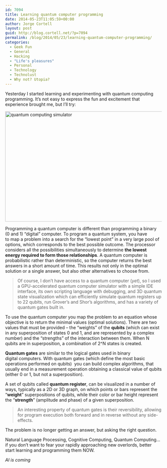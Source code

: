 ```yaml
---
id: 7094
title: Learning quantum computer programming
date: 2014-05-23T11:05:59+00:00
author: Jorge Cortell
layout: post
guid: http://blog.cortell.net/?p=7094
permalink: /blog/2014/05/23/learning-quantum-computer-programming/
categories:
  - Geek Fun
  - General
  - Hacking
  - "Life's pleasures"
  - Personal
  - Technology
  - Technolust
  - Why not? Utopia?
---
```

Yesterday I started learning and experimenting with quantum computing programming. It&#8217;s not easy to express the fun and excitement that experience brought me, but I&#8217;ll try:

<img class="aligncenter" src="http://www.extremetech.com/wp-content/uploads/2014/05/quantum-playground-640x353.jpg" alt="quantum computing simulator" width="640" height="353" />

Programming a quantum computer is different than programming a binary (0 and 1) &#8220;digital&#8221; computer. To program a quantum system, you have to map a problem into a search for the “lowest point&#8221; in a very large pool of options, which corresponds to the best possible outcome. The processor considers all the possibilities simultaneously to determine **the lowest energy required to form those relationships**. A quantum computer is probabilistic rather than deterministic, so the computer returns the best answers in a short amount of time. This results not only in the optimal solution or a single answer, but also other alternatives to choose from.

> Of course, I don&#8217;t have access to a quantum computer (_yet_), so I used a GPU-accelerated quantum computer simulator with a simple IDE interface, its own scripting language with debugging, and 3D quantum state visualization which can efficiently simulate quantum registers up to 22 qubits, run Grover&#8217;s and Shor&#8217;s algorithms, and has a variety of quantum gates built in.

To use the quantum computer you map the problem to an equation whose objective is to return the minimal values (optimal solutions). There are two values that must be provided &#8211; the &#8220;weights&#8221; of the **qubits** (which can exist in any superposition of states 0 and 1, and are represented by a complex number) and the &#8220;strengths&#8221; of the interaction between them. When N qubits are in superposition, a combination of 2^N states is created.

**Quantum gates** are similar to the logical gates used in binary digital computers. With quantum gates (which define the most basic operations performed on qubits)  you can build complex algorithms, that usually end in a measurement operation obtaining a classical value of qubits (either 0 or 1, but not a superposition).

A set of qubits called **quantum register**, can be visualized in a number of ways, typically as a 2D or 3D graph, on which points or bars represent the &#8220;**weight**&#8221; superpositions of qubits, while their color or bar height represent the &#8220;**strength**&#8221; (amplitude and phase) of a given superposition.

> An interesting property of quantum gates is their reversibility, allowing for program execution both forward and in reverse without any side-effects.

The problem is no longer getting an answer, but asking the right question.

Natural Language Processing, Cognitive Computing, Quantum Computing&#8230; if you don&#8217;t want to fear your rapidly approaching new overlords, better start learning and programming them NOW.

_AI is coming_

&nbsp;